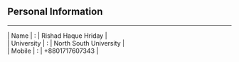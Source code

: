 ## Personal Information  
---  
| Name | : | Rishad Haque Hriday |  
| University | : | North South University |  
| Mobile | : | +8801717607343 |
